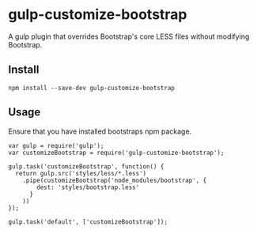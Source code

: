# gulp-customize-bootstrap
A gulp plugin that overrides Bootstrap's core LESS files without modifying Bootstrap.

## Install
```
npm install --save-dev gulp-customize-bootstrap
```

## Usage
Ensure that you have installed bootstraps npm package.

```
var gulp = require('gulp');
var customizeBootstrap = require('gulp-customize-bootstrap');

gulp.task('customizeBootstrap', function() {
  return gulp.src('styles/less/*.less')
    .pipe(customizeBootstrap('node_modules/bootstrap', {
        dest: 'styles/bootstrap.less'
      }
    ))
});

gulp.task('default', ['customizeBootstrap']);
```
